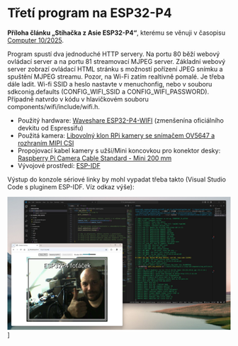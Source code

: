 # Třetí program na ESP32-P4

**Příloha článku „Stíhačka z Asie ESP32-P4“**, kterému se věnuji v časopisu [Computer 10/2025](https://www.ikiosek.cz/computer).

Program spustí dva jednoduché HTTP servery. Na portu 80 běží webový ovládací server a na portu 81 streamovací MJPEG server. Základní webový server zobrazí ovládací HTML stránku s možností pořízení JPEG snímku a spuštění MJPEG streamu. Pozor, na Wi-Fi zatím realtivně pomalé. Je třeba dále ladit. 
Wi-fi SSID a heslo nastavte v menuchonfig, nebo v souboru sdkconig.defaults (CONFIG_WIFI_SSID a CONFIG_WIFI_PASSWORD). Případně natvrdo v kódu v hlavičkovém souboru components/wifi/include/wifi.h.

- Použitý hardware: [Waveshare ESP32-P4-WIFI](https://www.waveshare.com/esp32-p4-wifi6.htm?sku=32020) (zmenšenína oficiálního devkitu od Espressifu)
- Použitá kamera: [Libovolný klon RPi kamery se snímačem OV5647 a rozhraním MIPI CSI](https://www.waveshare.com/rpi-camera-b.htm)
- Propojovací kabel kamery s užší/Mini koncovkou pro konektor desky: [Raspberry Pi Camera Cable Standard - Mini 200 mm](https://rpishop.cz/mipi/6501-raspberry-pi-5-camera-cable-standard-mini-200-mm.html)
- Vývojové prostředí: [ESP-IDF](https://docs.espressif.com/projects/esp-idf/en/stable/esp32p4/get-started/index.html)


Výstup do konzole sériové linky by mohl vypadat třeba takto (Visual Studio Code s pluginem ESP-IDF. Víz odkaz výše):

![Treti programr](esp32p4_program_03.jpg)]
